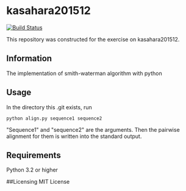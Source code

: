# kasahara201512
[![Build Status](https://travis-ci.org/TakashiMatsuda/kasahara201512.svg?branch=master)](https://travis-ci.org/TakashiMatsuda/kasahara201512)

This repository was constructed for the exercise on kasahara201512.
## Information
The implementation of smith-waterman algorithm with python

## Usage
In the directory this .git exists, run


`python align.py sequence1 sequence2`


"Sequence1" and "sequence2" are the arguments.
Then the pairwise alignment for them is written into the standard output.

## Requirements
Python 3.2 or higher

##Licensing
MIT License
